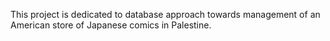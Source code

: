 This project is dedicated to database approach towards management of an American store of Japanese comics in Palestine. 
